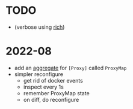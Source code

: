# TODO
- (verbose using [rich](https://github.com/Textualize/rich#readme))

# 2022-08
- add an [aggregate][agg] for `[Proxy]` called `ProxyMap`
- simpler reconfigure
  - get rid of docker events
  - inspect every 1s
  - remember ProxyMap state
  - on diff, do reconfigure

[agg]: https://www.cosmicpython.com/book/chapter_07_aggregate.html
